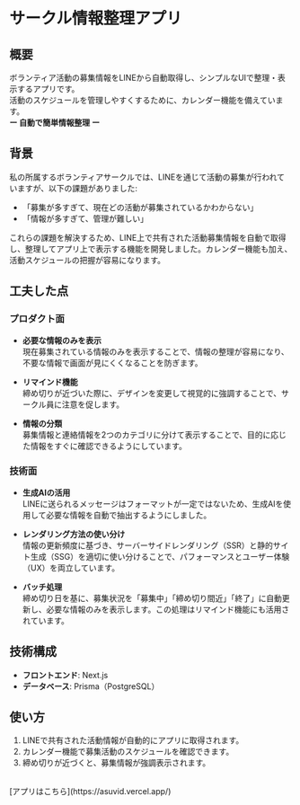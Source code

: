 # サークル情報整理アプリ

## 概要
ボランティア活動の募集情報をLINEから自動取得し、シンプルなUIで整理・表示するアプリです。  
活動のスケジュールを管理しやすくするために、カレンダー機能を備えています。  
**ー 自動で簡単情報整理 ー**

## 背景
私の所属するボランティアサークルでは、LINEを通じて活動の募集が行われていますが、以下の課題がありました:
- 「募集が多すぎて、現在どの活動が募集されているかわからない」
- 「情報が多すぎて、管理が難しい」

これらの課題を解決するため、LINE上で共有された活動募集情報を自動で取得し、整理してアプリ上で表示する機能を開発しました。カレンダー機能も加え、活動スケジュールの把握が容易になります。

## 工夫した点

### プロダクト面

- **必要な情報のみを表示**  
  現在募集されている情報のみを表示することで、情報の整理が容易になり、不要な情報で画面が見にくくなることを防ぎます。

- **リマインド機能**  
  締め切りが近づいた際に、デザインを変更して視覚的に強調することで、サークル員に注意を促します。

- **情報の分類**  
  募集情報と連絡情報を2つのカテゴリに分けて表示することで、目的に応じた情報をすぐに確認できるようにしています。

### 技術面

- **生成AIの活用**  
  LINEに送られるメッセージはフォーマットが一定ではないため、生成AIを使用して必要な情報を自動で抽出するようにしました。

- **レンダリング方法の使い分け**  
  情報の更新頻度に基づき、サーバーサイドレンダリング（SSR）と静的サイト生成（SSG）を適切に使い分けることで、パフォーマンスとユーザー体験（UX）を両立しています。

- **バッチ処理**  
  締め切り日を基に、募集状況を「募集中」「締め切り間近」「終了」に自動更新し、必要な情報のみを表示します。この処理はリマインド機能にも活用されています。


## 技術構成
- **フロントエンド**: Next.js
- **データベース**: Prisma（PostgreSQL）

## 使い方
1. LINEで共有された活動情報が自動的にアプリに取得されます。
2. カレンダー機能で募集活動のスケジュールを確認できます。
3. 締め切りが近づくと、募集情報が強調表示されます。
<br>
[アプリはこちら](https://asuvid.vercel.app/)

